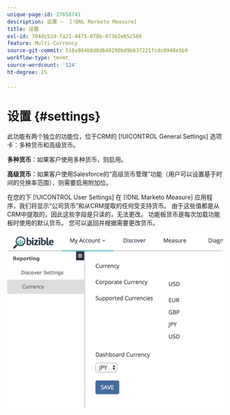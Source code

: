 ```yaml
---
unique-page-id: 27656741
description: 设置 —  [!DNL Marketo Measure]
title: 设置
exl-id: 704dc52d-fa21-4475-878b-073e2e65c566
feature: Multi-Currency
source-git-commit: 518a984b0d8d640290bd9b637221fcdc0948e5b9
workflow-type: tm+mt
source-wordcount: '124'
ht-degree: 1%

---
```


# 设置 {#settings}

此功能有两个独立的功能位，位于CRM的 [!UICONTROL General Settings] 选项卡：多种货币和高级货币。

**多种货币**：如果客户使用多种货币，则启用。

**高级货币**：如果客户使用Salesforce的“高级货币管理”功能（用户可以设置基于时间的兑换率范围），则需要启用附加位。

在您的下 [!UICONTROL User Settings] 在 [!DNL Marketo Measure] 应用程序，我们将显示“公司货币”和从CRM提取的任何受支持货币。 由于这些值都是从CRM中提取的，因此这些字段是只读的，无法更改。 功能板货币是每次加载功能板时使用的默认货币。 您可以返回并根据需要更改货币。

![](assets/one-1.png)
